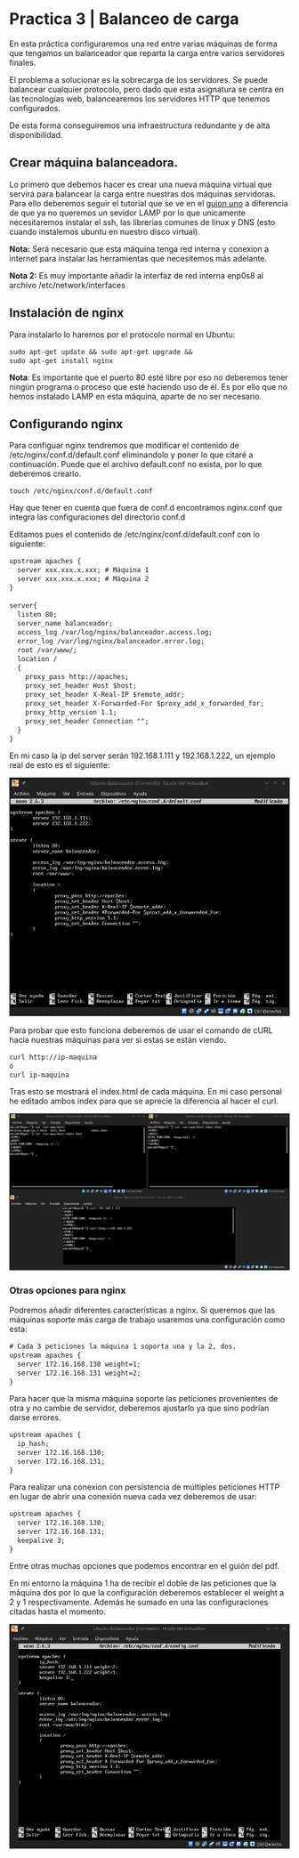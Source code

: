 # Practica 3 | Balanceo de carga
En esta práctica configuraremos una red entre varias máquinas de forma que
tengamos un balanceador que reparta la carga entre varios servidores finales.

El problema a solucionar es la sobrecarga de los servidores. Se puede balancear
cualquier protocolo, pero dado que esta asignatura se centra en las tecnologías web,
balancearemos los servidores HTTP que tenemos configurados.

De esta forma conseguiremos una infraestructura redundante y de alta disponibilidad.

## Crear máquina balanceadora.
Lo primero que debemos hacer es crear una nueva máquina virtual que servirá
para balancear la carga entre nuestras dos máquinas servidoras. Para ello
deberemos seguir el tutorial que se ve en el [guion uno](https://github.com/mikel00per/SWAP/tree/master/Practica%201)
a diferencia de que ya no queremos un sevidor LAMP por lo que unicamente necesitaremos
instalar el ssh, las librerias comunes de linux y DNS (esto cuando instalemos
ubuntu en nuestro disco virtual).

**Nota:** Será necesario que esta máquina tenga red interna y conexion a internet
para instalar las herramientas que necesitemos más adelante.

**Nota 2:** Es muy importante añadir la interfaz de red interna enp0s8 al archivo
/etc/network/interfaces

## Instalación de nginx
Para instalarlo lo haremos por el protocolo normal en Ubuntu:

    sudo apt-get update && sudo apt-get upgrade &&
    sudo apt-get install nginx

**Nota**: Es importante que el puerto 80 esté libre por eso no deberemos tener
ningún programa o proceso que esté haciendo uso de él. Es por ello que no hemos
instalado LAMP en esta máquina, aparte de no ser necesario.

## Configurando nginx
Para configuar nginx tendremos que modificar el contenido de /etc/nginx/conf.d/default.conf
eliminandolo y poner lo que citaré a continuación. Puede que el archivo default.conf
no exista, por lo que deberemos crearlo.

    touch /etc/nginx/conf.d/default.conf

Hay que tener en cuenta que fuera de conf.d encontramos nginx.conf que integra las
configuraciones del directorio conf.d

Editamos pues el contenido de /etc/nginx/conf.d/default.conf con lo siguiente:

    upstream apaches {
      server xxx.xxx.x.xxx; # Máquina 1
      server xxx.xxx.x.xxx; # Máquina 2
    }

    server{
      listen 80;
      server_name balanceador;
      access_log /var/log/nginx/balanceador.access.log;
      error_log /var/log/nginx/balanceador.error.log;
      root /var/www/;
      location /
      {
        proxy_pass http://apaches;
        proxy_set_header Host $host;
        proxy_set_header X-Real-IP $remote_addr;
        proxy_set_header X-Forwarded-For $proxy_add_x_forwarded_for;
        proxy_http_version 1.1;
        proxy_set_header Connection "";
      }
    }

En mi caso la ip del server serán 192.168.1.111 y 192.168.1.222, un ejemplo real
de esto es el siguiente:

![config-nginx](https://github.com/mikel00per/SWAP/blob/master/Practica%203/configuracion_nginx.png)

Para probar que esto funciona deberemos de usar el comando de cURL hacia nuestras
máquinas para ver si estas se están viendo.

    curl http://ip-maquina
    ó
    curl ip-maquina

Tras esto se mostrará el index.html de cada máquina. En mi caso personal he editado
ambos index para que se aprecie la diferencia al hacer el curl.

![cURL-nexinx](https://github.com/mikel00per/SWAP/blob/master/Practica%203/cURL-neginx.png)

### Otras opciones para nginx
Podremos añadir diferentes características a nginx. Si queremos que las máquinas
soporte más carga de trabajo usaremos una configuración como esta:

    # Cada 3 peticiones la máquina 1 soporta una y la 2, dos.
    upstream apaches {
      server 172.16.168.130 weight=1;
      server 172.16.168.131 weight=2;
    }

Para hacer que la misma máquina soporte las peticiones provenientes de otra y
no cambie de servidor, deberemos ajustarlo ya que sino podrían darse errores.

    upstream apaches {
      ip_hash;
      server 172.16.168.130;
      server 172.16.168.131;
    }

Para realizar una conexion con persistencia de múltiples peticiones HTTP en lugar
de abrir una conexión nueva cada vez deberemos de usar:

    upstream apaches {
      server 172.16.168.130;
      server 172.16.168.131;
      keepalive 3;
    }

Entre otras muchas opciones que podemos encontrar en el guión del pdf.

En mi entorno la máquina 1 ha de recibir el doble de las peticiones que la
máquina dos por lo que la configuración deberemos establecer el weight a 2 y 1
respectivamente. Además he sumado en una las configuraciones citadas hasta el
momento.

![config-nginx2](https://github.com/mikel00per/SWAP/blob/master/Practica%203/confinguracion-nginx-2.png)
